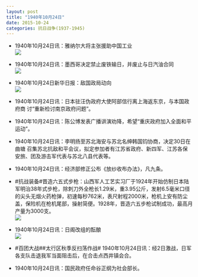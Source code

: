 ```yaml
---
layout: post
title: "1940年10月24日"
date: 2015-10-24
categories: 抗日战争(1937-1945)
---
```


<meta name="referrer" content="no-referrer" />

- 1940年10月24日讯：雅纳尔大将主张援助中国工业 <br/><img src="https://ww2.sinaimg.cn/large/aca367d8jw1excmd6i6rzj20c60dm40u.jpg" />

- 1940年10月24日讯：墨西哥决定禁止废铁输日，并废止与日汽油合同 <br/><img src="https://ww1.sinaimg.cn/large/aca367d8jw1exckngnsaqj20de0hfn0j.jpg" />

- 1940年10月24日新华日报：敌国政局动向 <br/><img src="https://ww2.sinaimg.cn/large/aca367d8jw1exciwr06yxj21200hyjy1.jpg" />

- 1940年10月24日讯：日本驻汪伪政府大使阿部信行离上海返东京，与本国政府商 讨“重新检讨南京政府问题”。 

- 1940年10月24日讯：陈公博发表广播讲演劝降，希望“重庆政府加入全面和平运动”。  

- 1940年10月24日讯：李明扬至苏北海安与苏北名绅韩国钧协商，决定30日在曲塘 召集苏北抗敌和平会议，拟定参加者有江苏省政府、新四军、江苏各保 安旅、团及游击军代表与苏北八县代表等。 

- 1940年10月24日讯：经济部修正公布《放纱收布办法》，凡九条。 

- #抗战装备#晋造六五式步枪：山西军人工艺实习厂于1924年开始仿制日本陆军明治38年式步枪，除刺刀外全枪长1.29米，重3.95公斤，发射6.5毫米口径的尖头无烟火药枪弹，初速每秒762米，表尺射程2000米，枪机上安有防尘盖，保险机在枪机尾部，操射简便。1928年，晋造六五步枪试制成功，最高月产量为3000支。 <br/><img src="https://ww1.sinaimg.cn/large/aca367d8jw1exbztq4c1sj20m72z9qfk.jpg" />

- 1940年10月24日讯：日阁改组的酝酿 <br/><img src="https://ww3.sinaimg.cn/large/aca367d8jw1exby3taji4j20rj0xgx09.jpg" />

- #百团大战##太行区秋季反扫荡作战# 1940年10月24日讯：经2日激战，日军各支队击退我军当面阻击后，在合击点西井镇会合。 

- 1940年10月24日讯：国民政府任命谷正纲为社会部长。 

